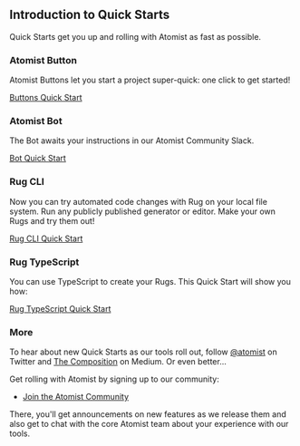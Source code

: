 ## Introduction to Quick Starts

Quick Starts get you up and rolling with Atomist as fast as possible.

### Atomist Button

Atomist Buttons let you start a project super-quick: one click to get started!

[Buttons Quick Start](buttons/)

### Atomist Bot

The Bot awaits your instructions in our Atomist Community Slack.

[Bot Quick Start](bot/)

### Rug CLI

Now you can try automated code changes with Rug on your local file
system. Run any publicly published generator or editor. Make your own
Rugs and try them out!

[Rug CLI Quick Start](rug-cli/)

### Rug TypeScript

You can use TypeScript to create your Rugs. This Quick Start will show you how:

[Rug TypeScript Quick Start](rug-typescript/)

### More

To hear about new Quick Starts as our tools roll out,
follow [@atomist](https://twitter.com/atomist) on Twitter
and [The Composition](https://medium.com/the-composition) on
Medium. Or even better...

Get rolling with Atomist by signing up to our community:

* [Join the Atomist Community](https://join.atomist.com)

There, you'll get announcements on new features as we release them and
also get to chat with the core Atomist team about your experience with
our tools.
